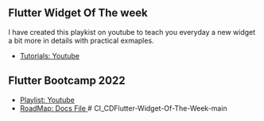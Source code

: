 
## Flutter Widget Of The week

I have created this playkist on youtube to teach you everyday a new widget a bit more in details with practical exmaples.

- [Tutorials: Youtube](https://youtube.com/playlist?list=PLFyjjoCMAPtyjgH1Y2vBt4GlAd9FZ5xeh)

## Flutter Bootcamp 2022

- [Playlist: Youtube](https://youtube.com/playlist?list=PLFyjjoCMAPtxq8V9fuVmgsYKLNIKqSEV4)
- [RoadMap: Docs File ](https://lnkd.in/dHF8yc68)
#   C I _ C D F l u t t e r - W i d g e t - O f - T h e - W e e k - m a i n  
 